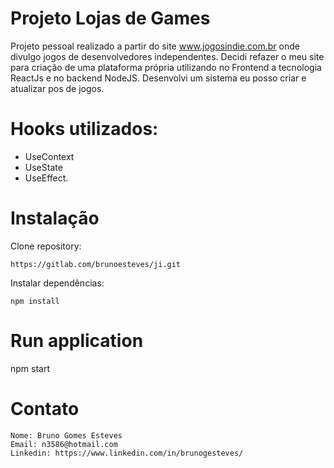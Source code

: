 <h1>Projeto Lojas de Games</h1>

Projeto pessoal realizado a partir do site www.jogosindie.com.br onde divulgo jogos de desenvolvedores independentes. Decidi refazer o meu site para criação de uma plataforma própria utilizando no Frontend a tecnologia ReactJs e no backend NodeJS. Desenvolvi um sistema eu posso criar e atualizar pos de jogos.

<h1>Hooks utilizados:</h1>

- UseContext
- UseState
- UseEffect.

<h1>Instalação</h1>

Clone repository:

    https://gitlab.com/brunoesteves/ji.git

Instalar dependências:

    npm install

<h1>Run application</h1>
    npm start

<h1>Contato</h1>

    Nome: Bruno Gomes Esteves
    Email: n3586@hotmail.com
    Linkedin: https://www.linkedin.com/in/brunogesteves/







